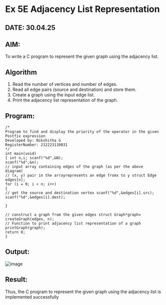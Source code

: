 # Ex 5E Adjacency List Representation
## DATE: 30.04.25
## AIM:
To write a C program to represent the given graph using the adjacency list.

## Algorithm
1. Read the number of vertices and number of edges.
2.	Read all edge pairs (source and destination) and store them.
3.	Create a graph using the input edge list.
4.	Print the adjacency list representation of the graph.

## Program:
```
/*
Program to find and display the priority of the operator in the given Postfix expression
Developed by: Nikshitha G
RegisterNumber: 212223110031 
*/
int main(void)
{ int n,i; scanf("%d",&N);
scanf("%d",&n);
// input array containing edges of the graph (as per the above diagram)
// (x, y) pair in the arrayrepresents an edge fromx to y struct Edge edges[n];
for (i = 0; i < n; i++)
{
// get the source and destination vertex scanf("%d",&edges[i].src);
scanf("%d",&edges[i].dest);

}

// construct a graph from the given edges struct Graph*graph= createGraph(edges, n);
// Function to print adjacency list representation of a graph printGraph(graph);
return 0;
}

```

## Output:

![image](https://github.com/user-attachments/assets/95d6adf8-3849-4a48-a10e-9331bcc657c6)

## Result:
Thus, the C program to represent the given graph using the adjacency list is implemented successfully
